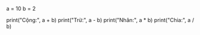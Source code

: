 a = 10
b = 2

print("Cộng:", a + b)
print("Trừ:", a - b)
print("Nhân:", a * b)
print("Chia:", a / b)

